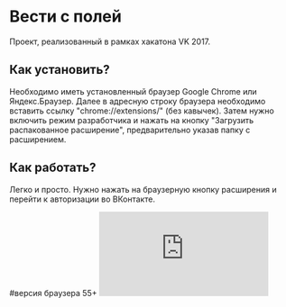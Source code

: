 Вести с полей
===================
Проект, реализованный в рамках хакатона VK 2017.

Как установить? 
-------------

Необходимо иметь установленный браузер Google Chrome или Яндекс.Браузер. Далее в адресную строку браузера необходимо вставить ссылку "chrome://extensions/" (без кавычек). Затем нужно включить режим разработчика и нажать на кнопку "Загрузить распакованное расширение", предварительно указав папку с расширением.

Как работать? 
-------------
Легко и просто. Нужно нажать на браузерную кнопку расширения и перейти к авторизации во ВКонтакте.

#версия браузера 55+
![alt hello](https://hackathon.andrey-volkov.ru/test.php)

